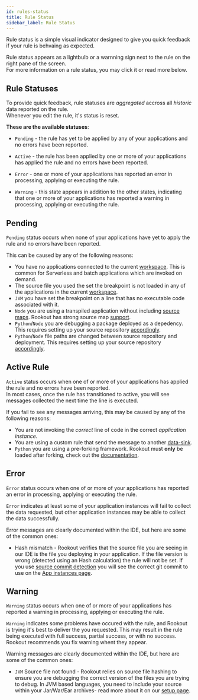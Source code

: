 ```yaml
---
id: rules-status
title: Rule Status
sidebar_label: Rule Status
---
```


Rule status is a simple visual indicator designed to give you quick feedback if your rule is behvaing as expected.  

Rule status appears as a lightbulb or a warnning sign next to the rule on the right pane of the screen.  
For more information on a rule status, you may click it or read more below.

## Rule Statuses

To provide quick feedback, rule statuses are *aggregated* accross all *historic* data reported on the rule.  
Whenever you edit the rule, it's status is reset.

**These are the available statuses**:

- `Pending` - the rule has yet to be applied by any of your applications and no errors have been reported.
- `Active` - the rule has been applied by one or more of your applications has applied the rule and no errors have been reported.
- `Error` - one or more of your applications has reported an error in processing, applying or executing the rule.

- `Warning` - this state appears in addition to the other states, indicating that one or more of your applications has reported a warning in processing, applying or executing the rule.

## Pending

`Pending` status occurs when none of your applications have yet to apply the rule and no errors have been reported.

This can be caused by any of the following reasons:

- You have no applications connected to the current [workspace](workspaces.md). This is common for Serverless and batch applications which are invoked on demand.
- The source file you used the set the breakpoint is not loaded in any of the applications in the current [workspace](workspaces.md).
- `JVM` you have set the breakpoint on a line that has no executable code associated with it.
- `Node` you are using a transpiled application without including [source maps](https://developer.mozilla.org/en-US/docs/Tools/Debugger/How_to/Use_a_source_map). Rookout has strong source map [support](rooks-setup.md).
- `Python`/`Node` you are debugging a package deployed as a depedency. This requires setting up your source repository [accordingly](source-repos.md#debugging-packages).
- `Python`/`Node` file paths are changed between source repository and deployment. This requires setting up your source repository [accordingly](source-repos.md#source-path-matching).

## Active Rule

`Active` status occurs when one of or more of your applications has applied the rule and no errors have been reported.  
In most cases, once the rule has transitioned to active, you will see messages collected the next time the line is executed.

If you fail to see any messages arriving, this may be caused by any of the following reasons:

- You are not invoking the *correct* line of code in the correct *application instance*.
- You are using a custom rule that send the message to another [data-sink](integrations.md).
- `Python` you are using a pre-forking framework. Rookout must **only** be loaded after forking, check out the [documentation](rook-setup.md#pre-forking-servers).

## Error

`Error` status occurs when one of or more of your applications has reported an error in processing, applying or executing the rule.

`Error` indicates at least some of your application instances will fail to collect the data requested, but other application instances may be able to collect the data successfully.

Error messages are clearly documented within the IDE, but here are some of the common ones:
- Hash mismatch - Rookout verifies that the source file you are seeing in our IDE is the file you deploying in your application. If the file version is wrong (detected using an Hash calculation) the rule will not be set. If you use [source commit detection](http://localhost:3000/docs/rooks-setup.html#source-commit-detection) you will see the correct git commit to use on the [App instances page](https://app.rookout.com/app/connectivity/rooks).

## Warning

`Warning` status occurs when one of or more of your applications has reported a warning in processing, applying or executing the rule.

`Warning` indicates some problems have occured with the rule, and Rookout is trying it's best to deliver the you requested. This may result in the rule being executed with full success, partial success, or with no success.  
Rookout recommends you fix warning whent they appear.

Warning messages are clearly documented within the IDE, but here are some of the common ones:
- `JVM` Source file not found - Rookout relies on source file hashing to ensure you are debugging the correct version of the files you are trying to debug. In JVM based languages, you need to include your source within your Jar/War/Ear archives- read more about it on our [setup page](rooks-setup.md).
